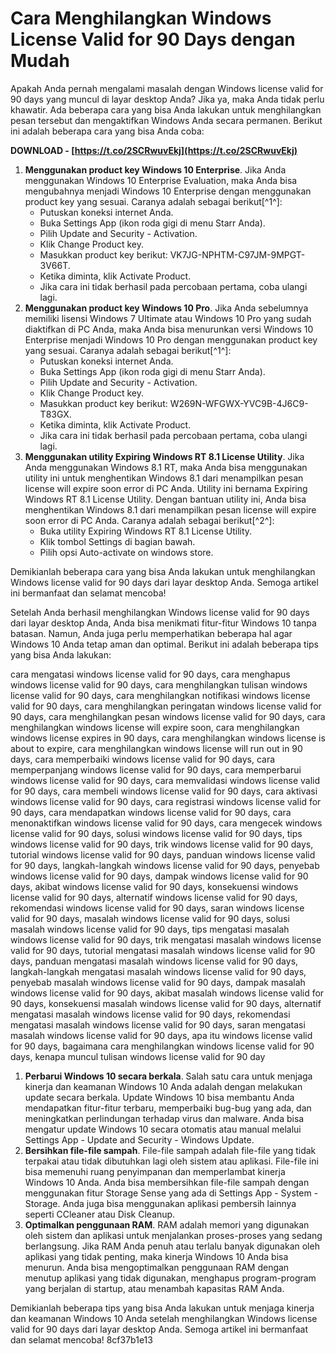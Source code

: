 
 
# Cara Menghilangkan Windows License Valid for 90 Days dengan Mudah
 
Apakah Anda pernah mengalami masalah dengan Windows license valid for 90 days yang muncul di layar desktop Anda? Jika ya, maka Anda tidak perlu khawatir. Ada beberapa cara yang bisa Anda lakukan untuk menghilangkan pesan tersebut dan mengaktifkan Windows Anda secara permanen. Berikut ini adalah beberapa cara yang bisa Anda coba:
 
**DOWNLOAD - [https://t.co/2SCRwuvEkj](https://t.co/2SCRwuvEkj)**


 
1. **Menggunakan product key Windows 10 Enterprise**. Jika Anda menggunakan Windows 10 Enterprise Evaluation, maka Anda bisa mengubahnya menjadi Windows 10 Enterprise dengan menggunakan product key yang sesuai. Caranya adalah sebagai berikut[^1^]:
    - Putuskan koneksi internet Anda.
    - Buka Settings App (ikon roda gigi di menu Starr Anda).
    - Pilih Update and Security - Activation.
    - Klik Change Product key.
    - Masukkan product key berikut: VK7JG-NPHTM-C97JM-9MPGT-3V66T.
    - Ketika diminta, klik Activate Product.
    - Jika cara ini tidak berhasil pada percobaan pertama, coba ulangi lagi.
2. **Menggunakan product key Windows 10 Pro**. Jika Anda sebelumnya memiliki lisensi Windows 7 Ultimate atau Windows 10 Pro yang sudah diaktifkan di PC Anda, maka Anda bisa menurunkan versi Windows 10 Enterprise menjadi Windows 10 Pro dengan menggunakan product key yang sesuai. Caranya adalah sebagai berikut[^1^]:
    - Putuskan koneksi internet Anda.
    - Buka Settings App (ikon roda gigi di menu Starr Anda).
    - Pilih Update and Security - Activation.
    - Klik Change Product key.
    - Masukkan product key berikut: W269N-WFGWX-YVC9B-4J6C9-T83GX.
    - Ketika diminta, klik Activate Product.
    - Jika cara ini tidak berhasil pada percobaan pertama, coba ulangi lagi.
3. **Menggunakan utility Expiring Windows RT 8.1 License Utility**. Jika Anda menggunakan Windows 8.1 RT, maka Anda bisa menggunakan utility ini untuk menghentikan Windows 8.1 dari menampilkan pesan license will expire soon error di PC Anda. Utility ini bernama Expiring Windows RT 8.1 License Utility. Dengan bantuan utility ini, Anda bisa menghentikan Windows 8.1 dari menampilkan pesan license will expire soon error di PC Anda. Caranya adalah sebagai berikut[^2^]:
    - Buka utility Expiring Windows RT 8.1 License Utility.
    - Klik tombol Settings di bagian bawah.
    - Pilih opsi Auto-activate on windows store.

Demikianlah beberapa cara yang bisa Anda lakukan untuk menghilangkan Windows license valid for 90 days dari layar desktop Anda. Semoga artikel ini bermanfaat dan selamat mencoba!
  
Setelah Anda berhasil menghilangkan Windows license valid for 90 days dari layar desktop Anda, Anda bisa menikmati fitur-fitur Windows 10 tanpa batasan. Namun, Anda juga perlu memperhatikan beberapa hal agar Windows 10 Anda tetap aman dan optimal. Berikut ini adalah beberapa tips yang bisa Anda lakukan:
 
cara mengatasi windows license valid for 90 days,  cara menghapus windows license valid for 90 days,  cara menghilangkan tulisan windows license valid for 90 days,  cara menghilangkan notifikasi windows license valid for 90 days,  cara menghilangkan peringatan windows license valid for 90 days,  cara menghilangkan pesan windows license valid for 90 days,  cara menghilangkan windows license will expire soon,  cara menghilangkan windows license expires in 90 days,  cara menghilangkan windows license is about to expire,  cara menghilangkan windows license will run out in 90 days,  cara memperbaiki windows license valid for 90 days,  cara memperpanjang windows license valid for 90 days,  cara memperbarui windows license valid for 90 days,  cara memvalidasi windows license valid for 90 days,  cara membeli windows license valid for 90 days,  cara aktivasi windows license valid for 90 days,  cara registrasi windows license valid for 90 days,  cara mendapatkan windows license valid for 90 days,  cara menonaktifkan windows license valid for 90 days,  cara mengecek windows license valid for 90 days,  solusi windows license valid for 90 days,  tips windows license valid for 90 days,  trik windows license valid for 90 days,  tutorial windows license valid for 90 days,  panduan windows license valid for 90 days,  langkah-langkah windows license valid for 90 days,  penyebab windows license valid for 90 days,  dampak windows license valid for 90 days,  akibat windows license valid for 90 days,  konsekuensi windows license valid for 90 days,  alternatif windows license valid for 90 days,  rekomendasi windows license valid for 90 days,  saran windows license valid for 90 days,  masalah windows license valid for 90 days,  solusi masalah windows license valid for 90 days,  tips mengatasi masalah windows license valid for 90 days,  trik mengatasi masalah windows license valid for 90 days,  tutorial mengatasi masalah windows license valid for 90 days,  panduan mengatasi masalah windows license valid for 90 days,  langkah-langkah mengatasi masalah windows license valid for 90 days,  penyebab masalah windows license valid for 90 days,  dampak masalah windows license valid for 90 days,  akibat masalah windows license valid for 90 days,  konsekuensi masalah windows license valid for 90 days,  alternatif mengatasi masalah windows license valid for 90 days,  rekomendasi mengatasi masalah windows license valid for 90 days,  saran mengatasi masalah windows license valid for 90 days,  apa itu windows license valid for 90 days,  bagaimana cara menghilangkan windows license valid for 90 days,  kenapa muncul tulisan windows license valid for 90 day

1. **Perbarui Windows 10 secara berkala**. Salah satu cara untuk menjaga kinerja dan keamanan Windows 10 Anda adalah dengan melakukan update secara berkala. Update Windows 10 bisa membantu Anda mendapatkan fitur-fitur terbaru, memperbaiki bug-bug yang ada, dan meningkatkan perlindungan terhadap virus dan malware. Anda bisa mengatur update Windows 10 secara otomatis atau manual melalui Settings App - Update and Security - Windows Update.
2. **Bersihkan file-file sampah**. File-file sampah adalah file-file yang tidak terpakai atau tidak dibutuhkan lagi oleh sistem atau aplikasi. File-file ini bisa memenuhi ruang penyimpanan dan memperlambat kinerja Windows 10 Anda. Anda bisa membersihkan file-file sampah dengan menggunakan fitur Storage Sense yang ada di Settings App - System - Storage. Anda juga bisa menggunakan aplikasi pembersih lainnya seperti CCleaner atau Disk Cleanup.
3. **Optimalkan penggunaan RAM**. RAM adalah memori yang digunakan oleh sistem dan aplikasi untuk menjalankan proses-proses yang sedang berlangsung. Jika RAM Anda penuh atau terlalu banyak digunakan oleh aplikasi yang tidak penting, maka kinerja Windows 10 Anda bisa menurun. Anda bisa mengoptimalkan penggunaan RAM dengan menutup aplikasi yang tidak digunakan, menghapus program-program yang berjalan di startup, atau menambah kapasitas RAM Anda.

Demikianlah beberapa tips yang bisa Anda lakukan untuk menjaga kinerja dan keamanan Windows 10 Anda setelah menghilangkan Windows license valid for 90 days dari layar desktop Anda. Semoga artikel ini bermanfaat dan selamat mencoba!
 8cf37b1e13
 
